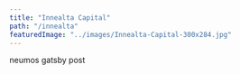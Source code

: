 ```yaml
---
title: "Innealta Capital"
path: "/innealta"
featuredImage: "../images/Innealta-Capital-300x284.jpg"
---
```


neumos gatsby post
